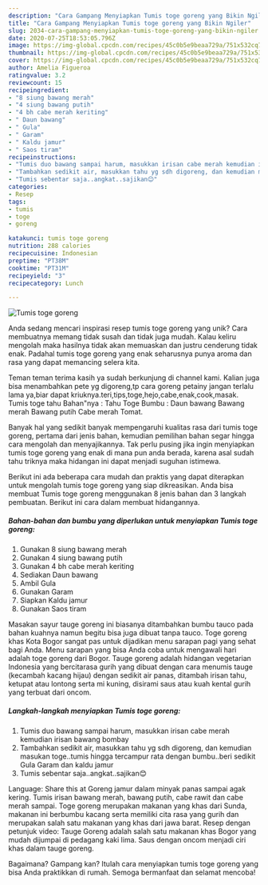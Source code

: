 ```yaml
---
description: "Cara Gampang Menyiapkan Tumis toge goreng yang Bikin Ngiler"
title: "Cara Gampang Menyiapkan Tumis toge goreng yang Bikin Ngiler"
slug: 2034-cara-gampang-menyiapkan-tumis-toge-goreng-yang-bikin-ngiler
date: 2020-07-25T18:53:05.796Z
image: https://img-global.cpcdn.com/recipes/45c0b5e9beaa729a/751x532cq70/tumis-toge-goreng-foto-resep-utama.jpg
thumbnail: https://img-global.cpcdn.com/recipes/45c0b5e9beaa729a/751x532cq70/tumis-toge-goreng-foto-resep-utama.jpg
cover: https://img-global.cpcdn.com/recipes/45c0b5e9beaa729a/751x532cq70/tumis-toge-goreng-foto-resep-utama.jpg
author: Amelia Figueroa
ratingvalue: 3.2
reviewcount: 15
recipeingredient:
- "8 siung bawang merah"
- "4 siung bawang putih"
- "4 bh cabe merah keriting"
- " Daun bawang"
- " Gula"
- " Garam"
- " Kaldu jamur"
- " Saos tiram"
recipeinstructions:
- "Tumis duo bawang sampai harum, masukkan irisan cabe merah kemudian irisan bawang bombay"
- "Tambahkan sedikit air, masukkan tahu yg sdh digoreng, dan kemudian masukan toge..tumis hingga tercampur rata dengan bumbu..beri sedikit Gula Garam dan kaldu jamur"
- "Tumis sebentar saja..angkat..sajikan😊"
categories:
- Resep
tags:
- tumis
- toge
- goreng

katakunci: tumis toge goreng 
nutrition: 288 calories
recipecuisine: Indonesian
preptime: "PT38M"
cooktime: "PT31M"
recipeyield: "3"
recipecategory: Lunch

---
```



![Tumis toge goreng](https://img-global.cpcdn.com/recipes/45c0b5e9beaa729a/751x532cq70/tumis-toge-goreng-foto-resep-utama.jpg)

Anda sedang mencari inspirasi resep tumis toge goreng yang unik? Cara membuatnya memang tidak susah dan tidak juga mudah. Kalau keliru mengolah maka hasilnya tidak akan memuaskan dan justru cenderung tidak enak. Padahal tumis toge goreng yang enak seharusnya punya aroma dan rasa yang dapat memancing selera kita.

Teman teman terima kasih ya sudah berkunjung di channel kami. Kalian juga bisa menambahkan pete yg digoreng,tp cara goreng petainy jangan terlalu lama ya,biar dapat kriuknya.teri,tips,toge,hejo,cabe,enak,cook,masak. Tumis toge tahu Bahan&#34;nya : Tahu Toge Bumbu : Daun bawang Bawang merah Bawang putih Cabe merah Tomat.

Banyak hal yang sedikit banyak mempengaruhi kualitas rasa dari tumis toge goreng, pertama dari jenis bahan, kemudian pemilihan bahan segar hingga cara mengolah dan menyajikannya. Tak perlu pusing jika ingin menyiapkan tumis toge goreng yang enak di mana pun anda berada, karena asal sudah tahu triknya maka hidangan ini dapat menjadi suguhan istimewa.


Berikut ini ada beberapa cara mudah dan praktis yang dapat diterapkan untuk mengolah tumis toge goreng yang siap dikreasikan. Anda bisa membuat Tumis toge goreng menggunakan 8 jenis bahan dan 3 langkah pembuatan. Berikut ini cara dalam membuat hidangannya.

<!--inarticleads1-->

##### Bahan-bahan dan bumbu yang diperlukan untuk menyiapkan Tumis toge goreng:

1. Gunakan 8 siung bawang merah
1. Gunakan 4 siung bawang putih
1. Gunakan 4 bh cabe merah keriting
1. Sediakan  Daun bawang
1. Ambil  Gula
1. Gunakan  Garam
1. Siapkan  Kaldu jamur
1. Gunakan  Saos tiram


Masakan sayur tauge goreng ini biasanya ditambahkan bumbu tauco pada bahan kuahnya namun begitu bisa juga dibuat tanpa tauco. Toge goreng khas Kota Bogor sangat pas untuk dijadikan menu sarapan pagi yang sehat bagi Anda. Menu sarapan yang bisa Anda coba untuk mengawali hari adalah toge goreng dari Bogor. Tauge goreng adalah hidangan vegetarian Indonesia yang bercitarasa gurih yang dibuat dengan cara menumis tauge (kecambah kacang hijau) dengan sedikit air panas, ditambah irisan tahu, ketupat atau lontong serta mi kuning, disirami saus atau kuah kental gurih yang terbuat dari oncom. 

<!--inarticleads2-->

##### Langkah-langkah menyiapkan Tumis toge goreng:

1. Tumis duo bawang sampai harum, masukkan irisan cabe merah kemudian irisan bawang bombay
1. Tambahkan sedikit air, masukkan tahu yg sdh digoreng, dan kemudian masukan toge..tumis hingga tercampur rata dengan bumbu..beri sedikit Gula Garam dan kaldu jamur
1. Tumis sebentar saja..angkat..sajikan😊


Language: Share this at Goreng jamur dalam minyak panas sampai agak kering. Tumis irisan bawang merah, bawang putih, cabe rawit dan cabe merah sampai. Toge goreng merupakan makanan yang khas dari Sunda, makanan ini berbumbu kacang serta memiliki cita rasa yang gurih dan merupakan salah satu makanan yang khas dari jawa barat. Resep dengan petunjuk video: Tauge Goreng adalah salah satu makanan khas Bogor yang mudah dijumpai di pedagang kaki lima. Saus dengan oncom menjadi ciri khas dalam tauge goreng. 

Bagaimana? Gampang kan? Itulah cara menyiapkan tumis toge goreng yang bisa Anda praktikkan di rumah. Semoga bermanfaat dan selamat mencoba!
